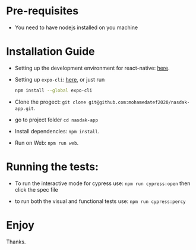 #  Pre-requisites
- You need to have nodejs installed on you machine 

# Installation Guide

- Setting up the development environment for react-native: [here](https://reactnative.dev/docs/environment-setup).

- Setting up `expo-cli`: [here](https://docs.expo.dev/get-started/installation/), or just run
  ```bash
  npm install --global expo-cli
  ```
- Clone the progect: `git clone git@github.com:mohamedatef2020/nasdak-app.git`.

- go to project folder `cd nasdak-app`

- Install dependencies: `npm install`.


- Run on Web: `npm run web`.

# Running the tests:
- To run the interactive mode for cypress use: `npm run cypress:open`
then click the spec file

- to run both the visual and functional tests use: `npm run cypress:percy`
# Enjoy

Thanks.
